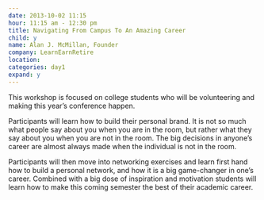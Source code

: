 ```yaml
---
date: 2013-10-02 11:15
hour: 11:15 am - 12:30 pm
title: Navigating From Campus To An Amazing Career
child: y
name: Alan J. McMillan, Founder 
company: LearnEarnRetire
location: 
categories: day1
expand: y
---
```

This workshop is focused on college students who will be volunteering and making this year’s conference happen.

Participants will learn how to build their personal brand. It is not so much what people say about you when you are in the room, but rather what they say about you when you are not in the room. The big decisions in anyone’s career are almost always made when the individual is not in the room. 

Participants will then move into networking exercises and learn first hand how to build a personal network, and how it is a big game-changer in one’s career. Combined with a big dose of inspiration and motivation students will learn how to make this coming semester the best of their academic career.